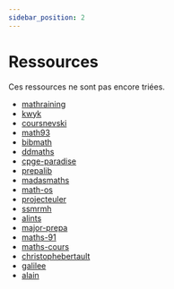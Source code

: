 ```yaml
---
sidebar_position: 2
---
```


# Ressources

Ces ressources ne sont pas encore triées.

- [mathraining](mathraining.be )
- [kwyk](kwyk.fr )
- [coursnevski](coursnevski.fr)
- [math93](math93.com)
- [bibmath](bibmath.net)
- [ddmaths](ddmaths.free.fr)
- [cpge-paradise](cpge-paradise.com (ressource prepa))
- [prepalib](prepalib.fr )
- [madasmaths](madasmaths.com)
- [math-os](math-os.com)
- [projecteuler](projecteuler.net)
- [ssmrmh](ssmrmh.ro)
- [alints](alints.com)
- [major-prepa](major-prepa.com)
- [maths-91](maths-91.fr)
- [maths-cours](maths-cours.fr/classe/premiere)
- [christophebertault](christophebertault.fr)
- [galilee](galilee.ac)
- [alain](alain.troesch.free.fr)